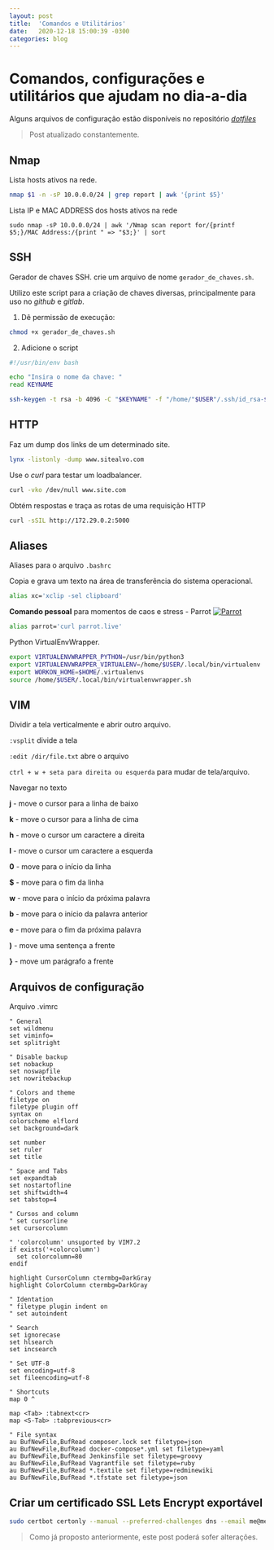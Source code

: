```yaml
---
layout: post
title:  'Comandos e Utilitários'
date:   2020-12-18 15:00:39 -0300
categories: blog
---
```


# Comandos, configurações e utilitários que ajudam no dia-a-dia

Alguns arquivos de configuração estão disponíveis no repositório [_dotfiles_](https://github.com/actiago/dotfiles)

> Post atualizado constantemente.

## Nmap

Lista hosts ativos na rede.

```bash
nmap $1 -n -sP 10.0.0.0/24 | grep report | awk '{print $5}'
```

Lista IP e MAC ADDRESS dos hosts ativos na rede

```
sudo nmap -sP 10.0.0.0/24 | awk '/Nmap scan report for/{printf $5;}/MAC Address:/{print " => "$3;}' | sort
```

## SSH

Gerador de chaves SSH. crie um arquivo de nome ```gerador_de_chaves.sh```.

Utilizo este script para a criação de chaves diversas, principalmente para uso no _github_ e _gitlab_.

1. Dê permissão de execução:

```bash
chmod +x gerador_de_chaves.sh
```

2. Adicione o script

```bash
#!/usr/bin/env bash

echo "Insira o nome da chave: "
read KEYNAME

ssh-keygen -t rsa -b 4096 -C "$KEYNAME" -f "/home/"$USER"/.ssh/id_rsa-$KEYNAME" -q
```

## HTTP

Faz um dump dos links de um determinado site.

```bash
lynx -listonly -dump www.sitealvo.com
```

Use o _curl_ para testar um loadbalancer.

```bash
curl -vko /dev/null www.site.com
```

Obtém respostas e traça as rotas de uma requisição HTTP

```bash
curl -sSIL http://172.29.0.2:5000
```

## Aliases

Aliases para o arquivo ```.bashrc```

Copia e grava um texto na área de transferência do sistema operacional.

```bash
alias xc='xclip -sel clipboard'
```

**Comando pessoal** para momentos de caos e stress - Parrot [![Parrot](https://emoji.gg/assets/emoji/5892_parrot.gif)](https://emoji.gg/emoji/5892_parrot)

```bash
alias parrot='curl parrot.live'
```

Python VirtualEnvWrapper.

```bash
export VIRTUALENVWRAPPER_PYTHON=/usr/bin/python3
export VIRTUALENVWRAPPER_VIRTUALENV=/home/$USER/.local/bin/virtualenv
export WORKON_HOME=$HOME/.virtualenvs
source /home/$USER/.local/bin/virtualenvwrapper.sh
```

## VIM

Dividir a tela verticalmente e abrir outro arquivo.

```:vsplit``` divide a tela

```:edit /dir/file.txt``` abre o arquivo

```ctrl + w + seta para direita ou esquerda``` para mudar de tela/arquivo.

Navegar no texto

**j** - move o cursor para a linha de baixo

**k** - move o cursor para a linha de cima

**h** - move o cursor um caractere a direita

**l** - move o cursor um caractere a esquerda

**0** - move para o início da linha

**$** - move para o fim da linha

**w** - move para o início da próxima palavra

**b** - move para o início da palavra anterior

**e** - move para o fim da próxima palavra

**)** - move uma sentença a frente

**}** - move um parágrafo a frente

## Arquivos de configuração

Arquivo .vimrc

```vim
" General
set wildmenu
set viminfo=
set splitright

" Disable backup
set nobackup
set noswapfile
set nowritebackup

" Colors and theme
filetype on
filetype plugin off
syntax on
colorscheme elflord
set background=dark

set number
set ruler
set title

" Space and Tabs
set expandtab
set nostartofline
set shiftwidth=4
set tabstop=4

" Cursos and column
" set cursorline
set cursorcolumn

" 'colorcolumn' unsuported by VIM7.2
if exists('+colorcolumn')
  set colorcolumn=80
endif

highlight CursorColumn ctermbg=DarkGray
highlight ColorColumn ctermbg=DarkGray

" Identation
" filetype plugin indent on
" set autoindent

" Search
set ignorecase
set hlsearch
set incsearch

" Set UTF-8
set encoding=utf-8
set fileencoding=utf-8

" Shortcuts
map 0 ^

map <Tab> :tabnext<cr>
map <S-Tab> :tabprevious<cr>

" File syntax
au BufNewFile,BufRead composer.lock set filetype=json
au BufNewFile,BufRead docker-compose*.yml set filetype=yaml
au BufNewFile,BufRead Jenkinsfile set filetype=groovy
au BufNewFile,BufRead Vagrantfile set filetype=ruby
au BufNewFile,BufRead *.textile set filetype=redminewiki
au BufNewFile,BufRead *.tfstate set filetype=json
```

## Criar um certificado SSL Lets Encrypt exportável

```bash
sudo certbot certonly --manual --preferred-challenges dns --email me@meudominio.com.br --server https://acme-v02.api.letsencrypt.org/directory --agree-tos -d '*.dominio.com.br'
```

> Como já proposto anteriormente, este post poderá sofer alterações.
